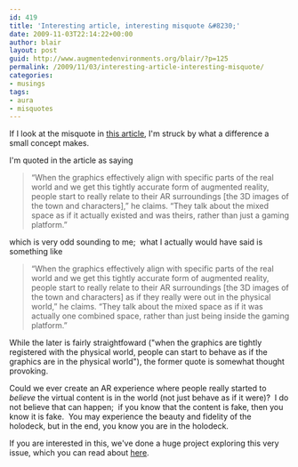 ```yaml
---
id: 419
title: 'Interesting article, interesting misquote &#8230;'
date: 2009-11-03T22:14:22+00:00
author: blair
layout: post
guid: http://www.augmentedenvironments.org/blair/?p=125
permalink: /2009/11/03/interesting-article-interesting-misquote/
categories:
- musings
tags:
- aura
- misquotes
---
```


If I look at the misquote in [this article](http://www.digitaltrends.com/mobile/augmented-reality-state-of-the-art-vr-technology-today/), I'm struck by what a difference a small concept makes.

I'm quoted in the article as saying

<blockquote>“When the graphics effectively align with specific parts of the real world and we get this tightly accurate form of augmented reality, people start to really relate to their AR surroundings [the 3D images of the town and characters],” he claims. “They talk about the mixed space as if it actually existed and was theirs, rather than just a gaming platform.”</blockquote>

which is very odd sounding to me;  what I actually would have said is something like

<blockquote>“When the graphics effectively align with specific parts of the real world and we get this tightly accurate form of augmented reality, people start to really relate to their AR surroundings [the 3D images of the town and characters] as if they really were out in the physical world,” he claims. “They talk about the mixed space as if it was actually one combined space, rather than just being inside the gaming platform.”</blockquote>

While the later is fairly straightfoward ("when the graphics are tightly registered with the physical world, people can start to behave as if the graphics are in the physical world"), the former quote is somewhat thought provoking.

Could we ever create an AR experience where people really started to _believe_ the virtual content is in the world (not just behave as if it were)?  I do not believe that can happen;  if you know that the content is fake, then you know it is fake.  You may experience the beauty and fidelity of the holodeck, but in the end, you know you are in the holodeck.

If you are interested in this, we've done a huge project exploring this very issue, which you can read about [here](http://www.cc.gatech.edu/arfacade/).
